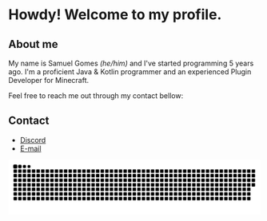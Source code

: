 # Howdy! Welcome to my profile.


## About me
My name is Samuel Gomes *(he/him)* and I've started programming 5 years ago. I'm a proficient Java & Kotlin programmer and an experienced Plugin Developer for Minecraft.

Feel free to reach me out through my contact bellow:
## Contact

- [Discord](https://discord.com/users/488885110251192330)
- [E-mail](mailto:stoone.holy@gmail.com)

![snake gif](https://github.com/stooneg0mes/stooneg0mes/blob/output/github-contribution-grid-snake.svg)
